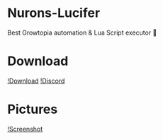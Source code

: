 # Nurons-Lucifer
Best Growtopia automation & Lua Script executor 🥇


# Download
[!Download](https://youtube.com/)
[!Discord](https://discord.gg/rWhhyudPWS)


# Pictures
[!Screenshot](https://cdn.discordapp.com/attachments/1160909834514878537/1161952626397696101/image.png?ex=653a2bb6&is=6527b6b6&hm=2543764dad99dca97b10300ad36421c5c58127ce92653524c7e1b3474ec63a90&)
